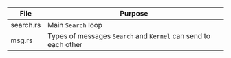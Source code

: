 | File           | Purpose |
|----------------|---------|
| search.rs      | Main `Search` loop
| msg.rs         | Types of messages `Search` and `Kernel` can send to each other
